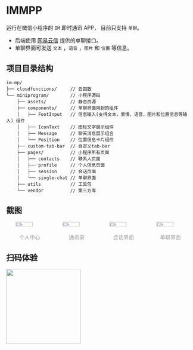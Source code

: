 # IMMPP

运行在微信小程序的 `IM` 即时通讯 APP， 目前只支持 `单聊`。

- 后端使用 [网易云信](https://doc.yunxin.163.com/TM5MzM5Njk/docs/jk3MzY2MTI?platform=server) 提供的单聊接口。
- 单聊界面可发送 `文本` ，`语音` ，`图片` 和 `位置` 等信息。

## 项目目录结构

```text
im-mp/
├── cloudfunctions/     // 云函数
└── miniprogram/        // 小程序源码
    ├── assets/         // 静态资源
    ├── components/     // 单聊界面用到的组件
    │   ├── FootInput   // 信息输入(支持文本，表情，语音，图片和位置信息等输入) 组件
    │   ├── IconText    // 图标文字展示组件
    │   ├── Message     // 聊天消息展示组合  
    │   └── Position    // 位置信息卡片组件               
    ├── custom-tab-bar  // 自定义tab-bar
    ├── pages/          // 小程序所有页面
    │   ├── contacts    // 联系人页面
    │   ├── profile     // 个人信息页面   
    │   ├── session     // 会话页面  
    │   └── single-chat // 单聊界面
    ├── utils           // 工具包
    └── vendor          // 第三方库
```

## 截图
<div style="display: flex; justify-content: space-around;">
    <div style="flex: 1; display: flex; flex-direction: column; justify-content: center; align-items: center; gap: 10px;">
        <img src="https://s2.xptou.com/2023/03/12/640dad6912fd7.PNG" width="60%" />
        <label style="color: #999">个人中心</label>
    </div>
    <div style="flex: 1; display: flex; flex-direction: column; justify-content: center; align-items: center; gap: 10px;">
        <img src="https://s2.xptou.com/2023/03/12/640dada522da7.PNG" width="60%" />
        <label style="color: #999">通讯录</label>
    </div>
    <div style="flex: 1; display: flex; flex-direction: column; justify-content: center; align-items: center; gap: 10px;">
        <img src="https://s2.xptou.com/2023/03/12/640dadde6bd5e.PNG" width="60%" />
        <label style="color: #999">会话界面</label>
    </div>
    <div style="flex: 1; display: flex; flex-direction: column; justify-content: center; align-items: center; gap: 10px;">
        <img src="https://s2.xptou.com/2023/03/12/640dae0b9b845.PNG" width="60%" />
        <label style="color: #999">单聊界面</label>
    </div>
</div>

## 扫码体验
<img style="width: 200px; object-fit: cover;" src="https://s2.xptou.com/2023/03/12/640db2a959640.png" />
